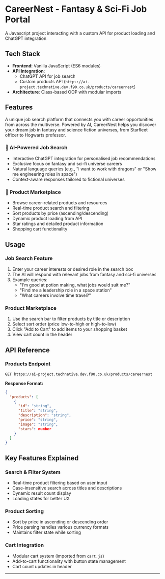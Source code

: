 # CareerNest - Fantasy & Sci-Fi Job Portal

A Javascript project interacting with a custom API for product loading and ChatGPT integration.

## Tech Stack

- **Frontend**: Vanilla JavaScript (ES6 modules)
- **API Integration**:
    - ChatGPT API for job search
    - Custom products API (`https://ai-project.technative.dev.f90.co.uk/products/careernest`)
- **Architecture**: Class-based OOP with modular imports

## Features

A unique job search platform that connects you with career opportunities from across the multiverse. Powered by AI, CareerNest helps you discover your dream job in fantasy and science fiction universes, from Starfleet officer to Hogwarts professor.

### 🚀 AI-Powered Job Search

- Interactive ChatGPT integration for personalised job recommendations
- Exclusive focus on fantasy and sci-fi universe careers
- Natural language queries (e.g., "I want to work with dragons" or "Show me engineering roles in space")
- Context-aware responses tailored to fictional universes

### 🛒 Product Marketplace

- Browse career-related products and resources
- Real-time product search and filtering
- Sort products by price (ascending/descending)
- Dynamic product loading from API
- Star ratings and detailed product information
- Shopping cart functionality

## Usage

### Job Search Feature

1. Enter your career interests or desired role in the search box
2. The AI will respond with relevant jobs from fantasy and sci-fi universes
3. Example queries:
    - "I'm good at potion making, what jobs would suit me?"
    - "Find me a leadership role in a space station"
    - "What careers involve time travel?"

### Product Marketplace

1. Use the search bar to filter products by title or description
2. Select sort order (price low-to-high or high-to-low)
3. Click "Add to Cart" to add items to your shopping basket
4. View cart count in the header

## API Reference

### Products Endpoint

```
GET https://ai-project.technative.dev.f90.co.uk/products/careernest
```

**Response Format:**

```json
{
  "products": [
    {
      "id": "string",
      "title": "string",
      "description": "string",
      "price": "string",
      "image": "string",
      "stars": number
    }
  ]
}
```

## Key Features Explained

### Search & Filter System

- Real-time product filtering based on user input
- Case-insensitive search across titles and descriptions
- Dynamic result count display
- Loading states for better UX

### Product Sorting

- Sort by price in ascending or descending order
- Price parsing handles various currency formats
- Maintains filter state while sorting

### Cart Integration

- Modular cart system (imported from `cart.js`)
- Add-to-cart functionality with button state management
- Cart count updates in header

---
